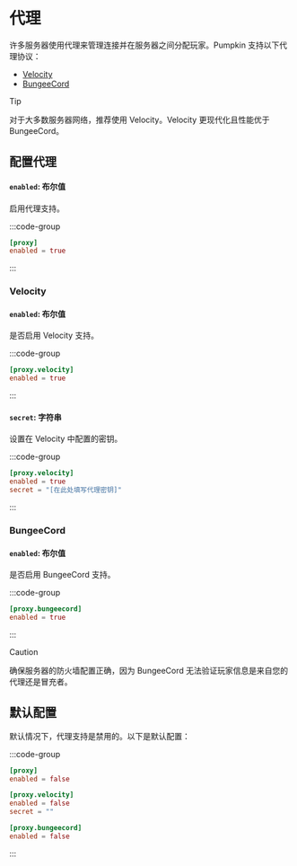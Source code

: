 # 代理
许多服务器使用代理来管理连接并在服务器之间分配玩家。Pumpkin 支持以下代理协议：

- [Velocity](https://papermc.io/software/velocity)
- [BungeeCord](https://www.spigotmc.org/wiki/bungeecord-installation/)

> [!TIP]
> 对于大多数服务器网络，推荐使用 Velocity。Velocity 更现代化且性能优于 BungeeCord。

## 配置代理

#### `enabled`: 布尔值

启用代理支持。

:::code-group
```toml [features.toml]{2}
[proxy]
enabled = true
```
:::

### Velocity

#### `enabled`: 布尔值

是否启用 Velocity 支持。

:::code-group
```toml [features.toml]{2}
[proxy.velocity]
enabled = true
```
:::

#### `secret`: 字符串

设置在 Velocity 中配置的密钥。

:::code-group
```toml [features.toml]{3}
[proxy.velocity]
enabled = true
secret = "[在此处填写代理密钥]"
```
:::

### BungeeCord

#### `enabled`: 布尔值
是否启用 BungeeCord 支持。

:::code-group
```toml [features.toml]{2}
[proxy.bungeecord]
enabled = true
```
:::

> [!CAUTION]
> 确保服务器的防火墙配置正确，因为 BungeeCord 无法验证玩家信息是来自您的代理还是冒充者。

## 默认配置
默认情况下，代理支持是禁用的。以下是默认配置：

:::code-group
```toml [features.toml]
[proxy]
enabled = false

[proxy.velocity]
enabled = false
secret = ""

[proxy.bungeecord]
enabled = false
```
:::

